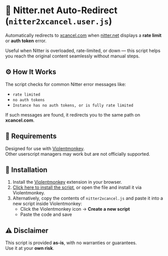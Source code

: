# 🔁 Nitter.net Auto-Redirect (`nitter2xcancel.user.js`)

Automatically redirects to [xcancel.com](https://xcancel.com) when [nitter.net](https://nitter.net) displays a **rate limit** or **auth token** error.

Useful when Nitter is overloaded, rate-limited, or down — this script helps you reach the original content seamlessly without manual steps.

## ⚙️ How It Works

The script checks for common Nitter error messages like:

- `rate limited`
- `no auth tokens`
- `Instance has no auth tokens, or is fully rate limited`

If such messages are found, it redirects you to the same path on **xcancel.com**.

## 🧩 Requirements

Designed for use with [Violentmonkey](https://violentmonkey.github.io/).  
Other userscript managers may work but are not officially supported.

## 🚀 Installation

1. Install the [Violentmonkey](https://violentmonkey.github.io/) extension in your browser.
2. [Click here to install the script](./nitter2xcancel.user.js), or open the file and install it via Violentmonkey.
3. Alternatively, copy the contents of `nitter2xcancel.js` and paste it into a new script inside Violentmonkey:
   - Click the Violentmonkey icon → **Create a new script**
   - Paste the code and save

## ⚠️ Disclaimer

This script is provided **as-is**, with no warranties or guarantees.  
Use it at your **own risk**.
